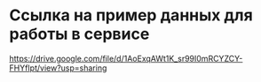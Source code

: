 # Ссылка на пример данных для работы в сервисе

https://drive.google.com/file/d/1AoExqAWt1K_sr99I0mRCYZCY-FHYfIpt/view?usp=sharing
